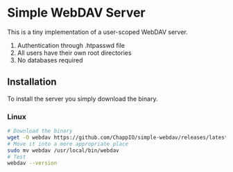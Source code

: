 # Simple WebDAV Server

This is a tiny implementation of a user-scoped WebDAV server.

1. Authentication through .htpasswd file
2. All users have their own root directories
3. No databases required


## Installation

To install the server you simply download the binary.

### Linux

```bash
# Download the binary
wget -O webdav https://github.com/ChappIO/simple-webdav/releases/latest/download/webdav_linux_amd64
# Move it into a more appropriate place
sudo mv webdav /usr/local/bin/webdav
# Test
webdav --version
```
